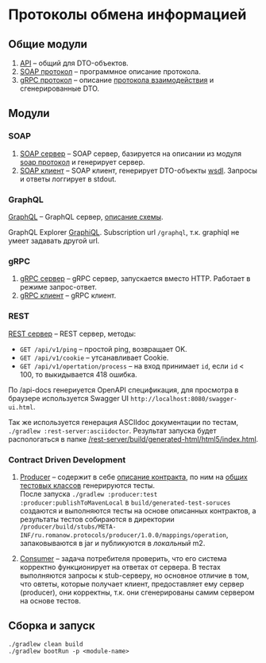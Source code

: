 # Протоколы обмена информацией

## Общие модули

1. [API](/api) – общий для DTO-объектов.
1. [SOAP протокол](/soap-protocol) – программное описание протокола.
1. [gRPC протокол](/grpc-protocol) –
   описание [протокола взаимодействия](/grpc-protocol/src/main/proto/TestService.proto) и сгенерированные DTO.

## Модули

### SOAP

1. [SOAP сервер](/soap-server) – SOAP сервер, базируется на описании из модуля [soap протокол](/soap-protocol) и
   генерирует сервер.
1. [SOAP клиент](/soap-client) – SOAP клиент, генерирует DTO-объекты [wsdl](/soap-client/src/main/resources/wsdl).
   Запросы и ответы логгирует в stdout.

### GraphQL

[GraphQL](/graphql) – GraphQL сервер, [описание схемы](/graphql/src/main/resources/graphql/authors.graphqls).

GraphQL Explorer [GraphiQL](http://localhost:8080/graphiql). Subscription url `/graphql`, т.к. graphiql не умеет
задавать другой url.

### gRPC

1. [gRPC сервер](/grpc-server) – gRPC сервер, запускается вместо HTTP. Работает в режиме запрос-ответ.
1. [gRPC клиент](/grpc-client) – gRPC клиент.

### REST

[REST сервер](/rest-server) – REST сервер, методы:

* `GET /api/v1/ping` – простой ping, возвращает OK.
* `GET /api/v1/cookie` – утсанавливает Cookie.
* `GET /api/v1/opertation/process` – на вход принимает `id`, если `id` < 100, то выкидывается 418 ошибка.

По /api-docs генериуется OpenAPI спецификация, для просмотра в браузере используется Swagger
UI `http://localhost:8080/swagger-ui.html`.

Так же используется генерация ASCIIdoc документации по тестам, `./gradlew :rest-server:asciidoctor`. Результат запуска
будет распологаться в
папке [/rest-server/build/generated-html/html5/index.html](/rest-server/build/generated-html/html5/index.html).

### Contract Driven Development

1. [Producer](/producer) – содержит в себе [описание контракта](/producer/src/test/resources/contracts), по ним
   на [общих тестовых классов](/producer/src/test/java/ru/romanow/protocols/producer/web) генерируются тесты.<br />После
   запуска `./gradlew :producer:test :producer:publishToMavenLocal` в `build/generated-test-soruces` создаются и
   выполняются тесты на основе описанных контрактов, а результаты тестов собираются в
   директории `/producer/build/stubs/META-INF/ru.romanow.protocols/producer/1.0.0/mappings/operation`, запаковываются в
   jar и публикуются в _локальный_ m2.

1. [Consumer](/consumer) – задача потребителя проверить, что его система корректно функционирует на ответах от сервера.
   В тестах выполняются запросы к stub-серверу, но основное отличие в том, что овтеты, которые получает клиент,
   предоставляет ему сервер (producer), они корректны, т.к. они сгенерированы самим сервером на основе тестов.

## Сборка и запуск

```shell
./gradlew clean build
./gradlew bootRun -p <module-name>
```